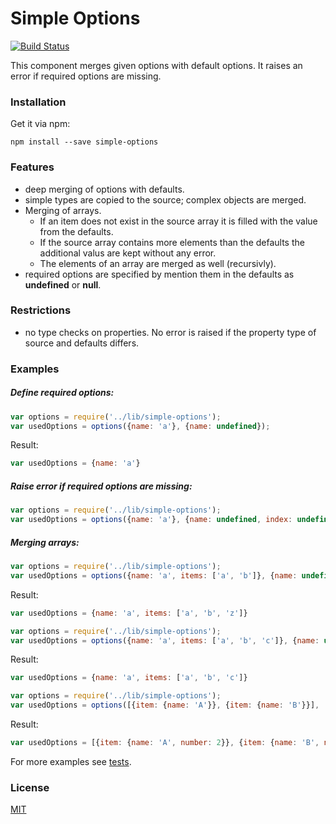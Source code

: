 # Simple Options

[![Build Status](https://travis-ci.org/SVogelsang/simple-options.svg?branch=master)](https://travis-ci.org/SVogelsang/simple-options)

This component merges given options with default options. It raises an error if required options are missing.

### Installation

Get it via npm:

```` 
npm install --save simple-options
````

### Features

* deep merging of options with defaults.
* simple types are copied to the source; complex objects are merged.
* Merging of arrays. 
  * If an item does not exist in the source array it is filled with the value from the defaults.
  * If the source array contains more elements than the defaults the additional valus are kept without any error.
  * The elements of an array are merged as well (recursivly).
* required options are specified by mention them in the defaults as **undefined** or **null**.

### Restrictions

* no type checks on properties. No error is raised if the property type of source and defaults differs.

### Examples

##### Define required options:

```js
var options = require('../lib/simple-options');
var usedOptions = options({name: 'a'}, {name: undefined});
```

Result:
```js
var usedOptions = {name: 'a'}
```

##### Raise error if required options are missing:

```js
var options = require('../lib/simple-options');
var usedOptions = options({name: 'a'}, {name: undefined, index: undefined});
```

##### Merging arrays:

```js
var options = require('../lib/simple-options');
var usedOptions = options({name: 'a', items: ['a', 'b']}, {name: undefined, items: ['x', 'y', 'z']});
```

Result:
```js
var usedOptions = {name: 'a', items: ['a', 'b', 'z']}
```

```js
var options = require('../lib/simple-options');
var usedOptions = options({name: 'a', items: ['a', 'b', 'c']}, {name: undefined, items: ['x', 'y']});
```

Result:
```js
var usedOptions = {name: 'a', items: ['a', 'b', 'c']}
```

```js
var options = require('../lib/simple-options');
var usedOptions = options([{item: {name: 'A'}}, {item: {name: 'B'}}], [{item: {name: 'C', number: 2}}, {item: {name: 'D', number: 2}}]);
```

Result:
```js
var usedOptions = [{item: {name: 'A', number: 2}}, {item: {name: 'B', number: 2}}]
```


For more examples see [tests](./test/simple-options.spec.js).

### License

[MIT](./LICENSE)
